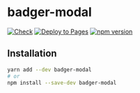 # badger-modal
[![Check](https://github.com/roma-borsuk/badger-modal/actions/workflows/check.yml/badge.svg)](https://github.com/roma-borsuk/badger-modal/actions/workflows/check.yml)
[![Deploy to Pages](https://github.com/roma-borsuk/badger-modal/actions/workflows/pages.yml/badge.svg)](https://roma-borsuk.github.io/badger-modal)
[![npm version](https://badge.fury.io/js/badger-modal.svg)](https://badge.fury.io/js/badger-modal)

## Installation

```bash
yarn add --dev badger-modal
# or
npm install --save-dev badger-modal
```

